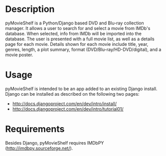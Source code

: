 # Description

pyMovieShelf is a Python/Django based DVD and Blu-ray collection manager. It allows a user to search for and select a movie from IMDb's database. When selected, info from IMDb will be imported into the database. The user is presented with a full movie list, as well as a details page for each movie. Details shown for each movie include title, year, genres, length, a plot summary, format (DVD/Blu-ray/HD-DVD/digital), and a movie poster.

# Usage

pyMovieShelf is intended to be an app added to an existing Django install. Django can be installed as described on the following two pages:

* http://docs.djangoproject.com/en/dev/intro/install/
* http://docs.djangoproject.com/en/dev/intro/tutorial01/

# Requirements

Besides Django, pyMovieShelf requires IMDbPY (http://imdbpy.sourceforge.net/).
